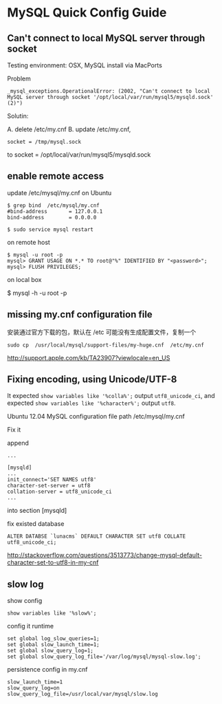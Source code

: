 # MySQL Quick Config Guide


## Can't connect to local MySQL server through socket

Testing environment: OSX, MySQL install via MacPorts

Problem

    _mysql_exceptions.OperationalError: (2002, "Can't connect to local MySQL server through socket '/opt/local/var/run/mysql5/mysqld.sock' (2)")

Solutin:

A. delete /etc/my.cnf
B. update /etc/my.cnf, 

    socket = /tmp/mysql.sock

to
    socket = /opt/local/var/run/mysql5/mysqld.sock


## enable remote access

update /etc/mysql/my.cnf on Ubuntu

    $ grep bind  /etc/mysql/my.cnf 
    #bind-address		= 127.0.0.1
    bind-address		= 0.0.0.0

    $ sudo service mysql restart
			
on remote host

    $ mysql -u root -p
    mysql> GRANT USAGE ON *.* TO root@"%" IDENTIFIED BY "<password>";
    mysql> FLUSH PRIVILEGES; 


on local box
   
   $ mysql -h <remote-host> -u root -p 



##  missing my.cnf configuration file

安装通过官方下载的包，默认在 /etc 可能没有生成配置文件，复制一个

    sudo cp  /usr/local/mysql/support-files/my-huge.cnf  /etc/my.cnf


http://support.apple.com/kb/TA23907?viewlocale=en_US


## Fixing encoding, using  Unicode/UTF-8 


It expected `show variables like '%colla%';` output `utf8_unicode_ci`,
and expected `show variables like '%character%';` output `utf8`.

Ubuntu 12.04 MySQL configuration file path /etc/mysql/my.cnf

Fix it

append

    ...

    [mysqld]                                                                        
    ...
    init_connect='SET NAMES utf8'
    character-set-server = utf8
    collation-server = utf8_unicode_ci
    ...		  


into section [mysqld]


fix existed database

    ALTER DATABSE `lunacms` DEFAULT CHARACTER SET utf8 COLLATE utf8_unicode_ci;


http://stackoverflow.com/questions/3513773/change-mysql-default-character-set-to-utf8-in-my-cnf


## slow log 

show config 

    show variables like '%slow%';

config it runtime

    set global log_slow_queries=1;
    set global slow_launch_time=1;
    set global slow_query_log=1;
    set global slow_query_log_file='/var/log/mysql/mysql-slow.log';


persistence config in my.cnf

    slow_launch_time=1
    slow_query_log=on
    slow_query_log_file=/usr/local/var/mysql/slow.log


